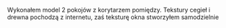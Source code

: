 Wykonałem model 2 pokojów z korytarzem pomiędzy. Tekstury cegieł i drewna pochodzą z internetu, zaś teksturę okna stworzyłem samodzielnie
